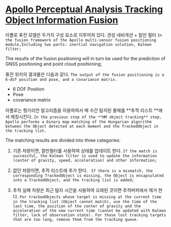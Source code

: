 # [Apollo Perceptual Analysis Tracking Object Information Fusion](https://mp.weixin.qq.com/s?__biz=MzI1NjkxOTMyNQ==&mid=2247485916&idx=1&sn=5510b30bde81a10c0271e526151a8cac&scene=19#wechat_redirect)

  

  

  

아폴로 퓨전 모델은 두가지 구성 요소로 이루어져 있다. 관성 네비게션 + 칼만 필터 `In the fusion framework of the Apollo multi-sensor fusion positioning module,Including two parts: inertial navigation solution, Kalman filter;`

  

The results of the fusion positioning will in turn be used for the prediction of GNSS positioning and point cloud positioning;

  

퓨전 위치의 결과물은 다음과 같다. `The output of the fusion positioning is a 6-dof position and pose, and a covariance matrix.`

- 6 DOF Position 
- Pose
- covariance matrix

아폴로는 헝가리언 알고리즘을 이용하여서 매 수간 탐지된 물체를 **추적 리스트 **에서 매칭시킨다. `In the previous step of the **HM object tracking** step, Apollo performs a binary map matching of the Hungarian algorithm between the Object detected at each moment and the TrackedObject in the tracking list. `

The matching results are divided into three categories:
1.  기존 차량이면, 칼만필터를 사용하여 상태를 업데이트 한다. `If the match is successful, the Kalman filter is used to update the information (center of gravity, speed, acceleration) and other information;`
    
2.  없던 차량이면, 추적 리스트에 추가 한다. ` If there is a mismatch, the corresponding TrackedObject is missing, the Object is encapsulated into a TrackedObject, and the tracking list is added;`
    
3.  추적 실패 차량은 최근 탐지 시간을 사용하여 오래된 것이면 추적버퍼에서 제거 한다. `For trackedObjects whose target is missing at the current time in the tracking list (Object cannot match), use the time of the last time, the position of the center of gravity and the acceleration of the new current time (cannot be updated with Kalman filter, lack of observation state). For those lost tracking targets that are too long, remove them from the tracking queue.`



